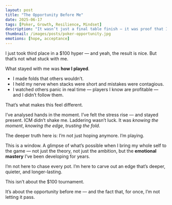 ```yaml
---
layout: post
title: "The Opportunity Before Me"
date: 2025-06-17
tags: [Poker, Growth, Resilience, Mindset]
description: "It wasn’t just a final table finish — it was proof that I’ve evolved. Calm under pressure, sharp in the moment, and seeing the opportunity that’s opening up before me."
thumbnail: /images/posts/poker-opportunity.jpg
emotions: [hope, acceptance]
---
```


I just took third place in a $100 hyper — and yeah, the result is nice. But that’s not what stuck with me.

What stayed with me was **how I played**.

- I made folds that others wouldn’t.
- I held my nerve when stacks were short and mistakes were contagious.
- I watched others panic in real time — players I know are profitable — and I didn’t follow them.

That’s what makes this feel different.

I’ve analysed hands in the moment. I’ve felt the stress rise — and stayed present. ICM didn’t shake me. Laddering wasn’t luck. It was *knowing the moment*, *knowing the edge*, *trusting the fold*.

The deeper truth here is: I’m not just hoping anymore. I’m playing.

This is a window. A glimpse of what’s possible when I bring my whole self to the game — not just the theory, not just the ambition, but the **emotional mastery** I’ve been developing for years.

I’m not here to chase every pot. I’m here to carve out an edge that’s deeper, quieter, and longer-lasting.

This isn’t about the $100 tournament.

It’s about the opportunity before me — and the fact that, for once, I’m not letting it pass.


